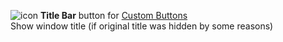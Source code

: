 ![icon](https://raw.github.com/Infocatcher/Custom_Buttons/master/Title_Bar/icon.png)&nbsp;<strong>Title Bar</strong> button for [Custom Buttons](https://addons.mozilla.org/addon/custom-buttons/)
<br>Show window title (if original title was hidden by some reasons)